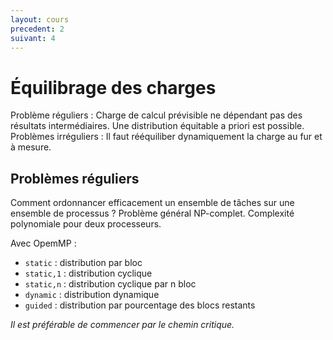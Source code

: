 ```yaml
---
layout: cours
precedent: 2
suivant: 4
---
```


# Équilibrage des charges

Problème réguliers : Charge de calcul prévisible ne dépendant pas des résultats intermédiaires. Une distribution équitable a priori est possible.  
Problèmes irréguliers : Il faut rééquiliber dynamiquement la charge au fur et à mesure.

## Problèmes réguliers

Comment ordonnancer efficacement un ensemble de tâches sur une ensemble de processus ? Problème général NP-complet. Complexité polynomiale pour deux processeurs.

Avec OpemMP :
- `static` : distribution par bloc
- `static,1` : distribution cyclique
- `static,n` : distribution cyclique par n bloc
- `dynamic` : distribution dynamique
- `guided` : distribution par pourcentage des blocs restants

*Il est préférable de commencer par le chemin critique.*

